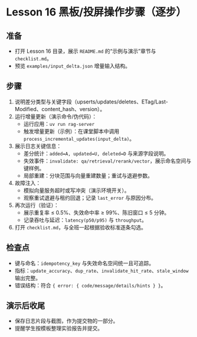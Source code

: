 # Lesson 16 黑板/投屏操作步骤（逐步）

## 准备
- 打开 Lesson 16 目录，展示 `README.md` 的“示例与演示”章节与 `checklist.md`。
- 预览 `examples/input_delta.json` 增量输入结构。

## 步骤
1. 说明差分类型与关键字段（upserts/updates/deletes、ETag/Last-Modified、content_hash、version）。
2. 运行增量更新（演示命令/伪代码）：
   - 运行应用：`uv run rag-server`
   - 触发增量更新（示例）：在课堂脚本中调用 `process_incremental_updates(input_delta)`。
3. 展示日志关键信息：
   - 差分统计：`added=A, updated=U, deleted=D` 与来源字段说明。
   - 失效事件：`invalidate: qa/retrieval/rerank/vector`，展示命名空间与键样例。
   - 局部重建：分块范围与向量重建数量；重试与退避参数。
4. 故障注入：
   - 模拟向量服务超时或写冲突（演示环境开关）。
   - 观察重试退避与租约回退；记录 `last_error` 与原因分布。
5. 再次运行（验证）：
   - 展示重复率 ≤ 0.5%、失效命中率 ≥ 99%、陈旧窗口 ≤ 5 分钟。
   - 记录吞吐与延迟：`latency(p50/p95)` 与 `throughput`。
6. 打开 `checklist.md`，与全班一起根据验收标准逐条勾选。

## 检查点
- 键与命名：`idempotency_key` 与失效命名空间统一且可追踪。
- 指标：`update_accuracy`、`dup_rate`、`invalidate_hit_rate`、`stale_window` 输出完整。
- 错误结构：符合 `{ error: { code/message/details/hints } }`。

## 演示后收尾
- 保存日志片段与截图，作为提交物的一部分。
- 提醒学生按模板整理实验报告并提交。